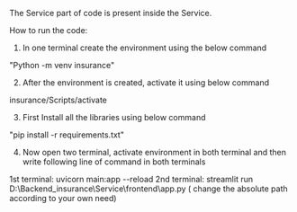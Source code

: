 The Service part of code is present inside the Service.

How to run the code:

1) In one terminal create the environment using the below command

"Python -m venv insurance"

2) After the environment is created, activate it using below command

insurance/Scripts/activate

3) First Install all the libraries using below command

"pip install -r requirements.txt"

4) Now open two terminal, activate environment in both terminal and then write following line of command in both terminals

1st terminal: uvicorn main:app --reload
2nd terminal: streamlit run D:\Backend_insurance\Service\frontend\app.py ( change the absolute path according to your own need)